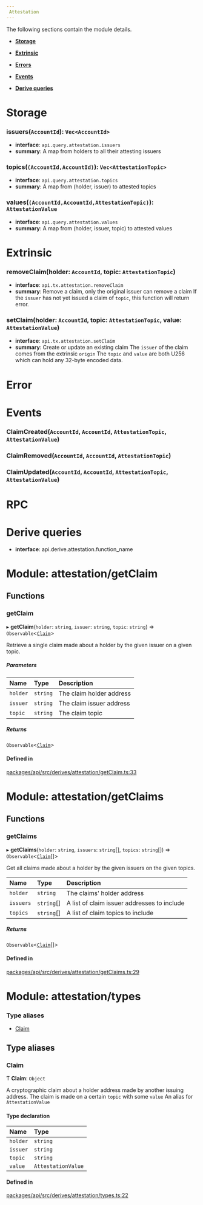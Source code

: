 ```yaml
---
 Attestation
---
```


The following sections contain the module details. 

- **[Storage](#Storage)**

- **[Extrinsic](#Extrinsic)**

- **[Errors](#Error)**

- **[Events](#Events)**

- **[Derive queries](#derive-queries)**

 
# Storage
 
### issuers(`AccountId`): `Vec<AccountId>`
- **interface**: `api.query.attestation.issuers`
- **summary**:   A map from holders to all their attesting issuers 
 
### topics(`(AccountId,AccountId)`): `Vec<AttestationTopic>`
- **interface**: `api.query.attestation.topics`
- **summary**:   A map from (holder, issuer) to attested topics 
 
### values(`(AccountId,AccountId,AttestationTopic)`): `AttestationValue`
- **interface**: `api.query.attestation.values`
- **summary**:   A map from (holder, issuer, topic) to attested values 
 
# Extrinsic
 
### removeClaim(holder: `AccountId`, topic: `AttestationTopic`)
- **interface**: `api.tx.attestation.removeClaim`
- **summary**:   Remove a claim, only the original issuer can remove a claim If the `issuer` has not yet issued a claim of `topic`, this function will return error. 
 
### setClaim(holder: `AccountId`, topic: `AttestationTopic`, value: `AttestationValue`)
- **interface**: `api.tx.attestation.setClaim`
- **summary**:   Create or update an existing claim The `issuer` of the claim comes from the extrinsic `origin` The `topic` and `value` are both U256 which can hold any 32-byte encoded data. 
 
# Error
 
# Events
 
### ClaimCreated(`AccountId`, `AccountId`, `AttestationTopic`, `AttestationValue`)
 
### ClaimRemoved(`AccountId`, `AccountId`, `AttestationTopic`)
 
### ClaimUpdated(`AccountId`, `AccountId`, `AttestationTopic`, `AttestationValue`)
 
# RPC
 
# Derive queries

- **interface**: api.derive.attestation.function_name
# Module: attestation/getClaim


## Functions

### getClaim

▸ **getClaim**(`holder`: `string`, `issuer`: `string`, `topic`: `string`) => `Observable`<[`Claim`](attestation_types.md#claim)\>

Retrieve a single claim made about a holder by the given issuer on a given topic.


##### Parameters

| Name | Type | Description |
| :------ | :------ | :------ |
| `holder` | `string` | The claim holder address |
| `issuer` | `string` | The claim issuer address |
| `topic` | `string` | The claim topic |

##### Returns

`Observable`<[`Claim`](attestation_types.md#claim)\>

#### Defined in

[packages/api/src/derives/attestation/getClaim.ts:33](https://github.com/cennznet/api.js/blob/ed0f396/packages/api/src/derives/attestation/getClaim.ts#L33)

# Module: attestation/getClaims


## Functions

### getClaims

▸ **getClaims**(`holder`: `string`, `issuers`: `string`[], `topics`: `string`[]) => `Observable`<[`Claim`](attestation_types.md#claim)[]\>

Get all claims made about a holder by the given issuers on the given topics.


| Name | Type | Description |
| :------ | :------ | :------ |
| `holder` | `string` | The claims' holder address |
| `issuers` | `string`[] | A list of claim issuer addresses to include |
| `topics` | `string`[] | A list of claim topics to include |

##### Returns

`Observable`<[`Claim`](attestation_types.md#claim)[]\>

#### Defined in

[packages/api/src/derives/attestation/getClaims.ts:29](https://github.com/cennznet/api.js/blob/ed0f396/packages/api/src/derives/attestation/getClaims.ts#L29)

# Module: attestation/types


### Type aliases

- [Claim](attestation_types.md#claim)

## Type aliases

### Claim

Ƭ **Claim**: `Object`

A cryptographic claim about a holder address made by another issuing address.
The claim is made on a certain `topic` with some `value`
An alias for `AttestationValue`

#### Type declaration

| Name | Type |
| :------ | :------ |
| `holder` | `string` |
| `issuer` | `string` |
| `topic` | `string` |
| `value` | `AttestationValue` |

#### Defined in

[packages/api/src/derives/attestation/types.ts:22](https://github.com/cennznet/api.js/blob/ed0f396/packages/api/src/derives/attestation/types.ts#L22)
